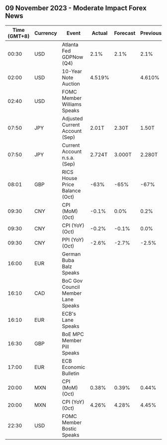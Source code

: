 ## 09 November 2023 - Moderate Impact Forex News

| Time (GMT+8) | Currency | Event | Actual | Forecast | Previous |
|------|----------|-------|--------|----------|----------|
| 00:30 | USD | Atlanta Fed GDPNow (Q4) | 2.1% | 2.1% | 2.1% |
| 02:00 | USD | 10-Year Note Auction | 4.519% |  | 4.610% |
| 02:40 | USD | FOMC Member Williams Speaks |  |  |  |
| 07:50 | JPY | Adjusted Current Account (Sep) | 2.01T | 2.30T | 1.50T |
| 07:50 | JPY | Current Account n.s.a. (Sep) | 2.724T | 3.000T | 2.280T |
| 08:01 | GBP | RICS House Price Balance (Oct) | -63% | -65% | -67% |
| 09:30 | CNY | CPI (MoM) (Oct) | -0.1% | 0.0% | 0.2% |
| 09:30 | CNY | CPI (YoY) (Oct) | -0.2% | -0.1% | 0.0% |
| 09:30 | CNY | PPI (YoY) (Oct) | -2.6% | -2.7% | -2.5% |
| 16:00 | EUR | German Buba Balz Speaks |  |  |  |
| 16:10 | CAD | BoC Gov Council Member Lane Speaks |  |  |  |
| 16:10 | EUR | ECB's Lane Speaks |  |  |  |
| 16:30 | GBP | BoE MPC Member Pill Speaks |  |  |  |
| 17:00 | EUR | ECB Economic Bulletin |  |  |  |
| 20:00 | MXN | CPI (MoM) (Oct) | 0.38% | 0.39% | 0.44% |
| 20:00 | MXN | CPI (YoY) (Oct) | 4.26% | 4.28% | 4.45% |
| 22:30 | USD | FOMC Member Bostic Speaks |  |  |  |
